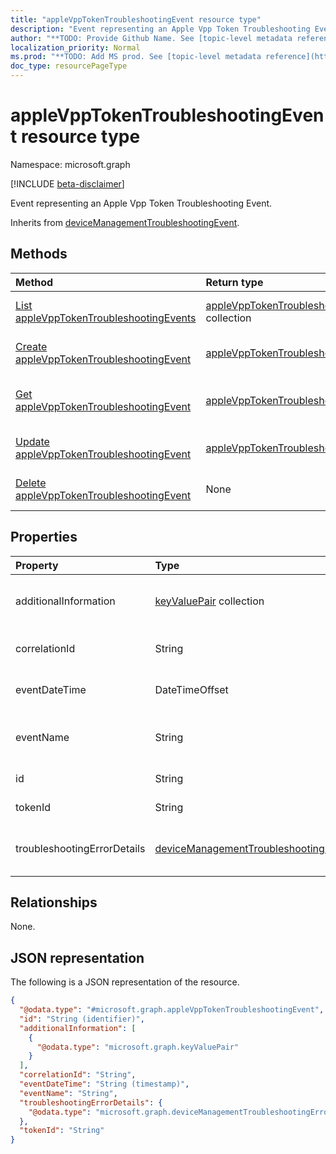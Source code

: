 ```yaml
---
title: "appleVppTokenTroubleshootingEvent resource type"
description: "Event representing an Apple Vpp Token Troubleshooting Event."
author: "**TODO: Provide Github Name. See [topic-level metadata reference](https://msgo.azurewebsites.net/add/document/guidelines/metadata.html#topic-level-metadata)**"
localization_priority: Normal
ms.prod: "**TODO: Add MS prod. See [topic-level metadata reference](https://msgo.azurewebsites.net/add/document/guidelines/metadata.html#topic-level-metadata)**"
doc_type: resourcePageType
---
```


# appleVppTokenTroubleshootingEvent resource type

Namespace: microsoft.graph

[!INCLUDE [beta-disclaimer](../../includes/beta-disclaimer.md)]

Event representing an Apple Vpp Token Troubleshooting Event.


Inherits from [deviceManagementTroubleshootingEvent](../resources/devicemanagementtroubleshootingevent.md).

## Methods
|Method|Return type|Description|
|:---|:---|:---|
|[List appleVppTokenTroubleshootingEvents](../api/applevpptokentroubleshootingevent-list.md)|[appleVppTokenTroubleshootingEvent](../resources/applevpptokentroubleshootingevent.md) collection|Get a list of the [appleVppTokenTroubleshootingEvent](../resources/applevpptokentroubleshootingevent.md) objects and their properties.|
|[Create appleVppTokenTroubleshootingEvent](../api/applevpptokentroubleshootingevent-create.md)|[appleVppTokenTroubleshootingEvent](../resources/applevpptokentroubleshootingevent.md)|Create a new [appleVppTokenTroubleshootingEvent](../resources/applevpptokentroubleshootingevent.md) object.|
|[Get appleVppTokenTroubleshootingEvent](../api/applevpptokentroubleshootingevent-get.md)|[appleVppTokenTroubleshootingEvent](../resources/applevpptokentroubleshootingevent.md)|Read the properties and relationships of an [appleVppTokenTroubleshootingEvent](../resources/applevpptokentroubleshootingevent.md) object.|
|[Update appleVppTokenTroubleshootingEvent](../api/applevpptokentroubleshootingevent-update.md)|[appleVppTokenTroubleshootingEvent](../resources/applevpptokentroubleshootingevent.md)|Update the properties of an [appleVppTokenTroubleshootingEvent](../resources/applevpptokentroubleshootingevent.md) object.|
|[Delete appleVppTokenTroubleshootingEvent](../api/applevpptokentroubleshootingevent-delete.md)|None|Deletes an [appleVppTokenTroubleshootingEvent](../resources/applevpptokentroubleshootingevent.md) object.|

## Properties
|Property|Type|Description|
|:---|:---|:---|
|additionalInformation|[keyValuePair](../resources/keyvaluepair.md) collection|A set of string key and string value pairs which provides additional information on the Troubleshooting event Inherited from [deviceManagementTroubleshootingEvent](../resources/devicemanagementtroubleshootingevent.md).|
|correlationId|String|Id used for tracing the failure in the service. Inherited from [deviceManagementTroubleshootingEvent](../resources/devicemanagementtroubleshootingevent.md).|
|eventDateTime|DateTimeOffset|Time when the event occurred . Inherited from [deviceManagementTroubleshootingEvent](../resources/devicemanagementtroubleshootingevent.md).|
|eventName|String|Event Name corresponding to the Troubleshooting Event. It is an Optional field Inherited from [deviceManagementTroubleshootingEvent](../resources/devicemanagementtroubleshootingevent.md).|
|id|String|**TODO: Add Description** Inherited from [entity](../resources/entity.md).|
|tokenId|String|Apple Volume Purchase Program Token Identifier.|
|troubleshootingErrorDetails|[deviceManagementTroubleshootingErrorDetails](../resources/devicemanagementtroubleshootingerrordetails.md)|Object containing detailed information about the error and its remediation. Inherited from [deviceManagementTroubleshootingEvent](../resources/devicemanagementtroubleshootingevent.md).|

## Relationships
None.

## JSON representation
The following is a JSON representation of the resource.
<!-- {
  "blockType": "resource",
  "keyProperty": "id",
  "@odata.type": "microsoft.graph.appleVppTokenTroubleshootingEvent",
  "baseType": "microsoft.graph.deviceManagementTroubleshootingEvent",
  "openType": false
}
-->
``` json
{
  "@odata.type": "#microsoft.graph.appleVppTokenTroubleshootingEvent",
  "id": "String (identifier)",
  "additionalInformation": [
    {
      "@odata.type": "microsoft.graph.keyValuePair"
    }
  ],
  "correlationId": "String",
  "eventDateTime": "String (timestamp)",
  "eventName": "String",
  "troubleshootingErrorDetails": {
    "@odata.type": "microsoft.graph.deviceManagementTroubleshootingErrorDetails"
  },
  "tokenId": "String"
}
```

